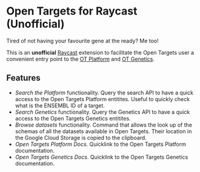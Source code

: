 # Open Targets for Raycast (Unofficial)

Tired of not having your favourite gene at the ready? Me too!

This is an **unofficial** [Raycast](https://raycast.com/) extension to facilitate the Open Targets user a convenient entry point to the [OT Platform](https://platform.opentargets.org) and [OT Genetics](https://genetics.opentargets.org).

## Features
- *Search the Platform* functionality. Query the search API to have a quick access to the Open Targets Platform entitites. Useful to quickly check what is the ENSEMBL ID of a target.
- *Search Genetics* functionality. Query the Genetics API to have a quick access to the Open Targets Genetics entitites.
- *Browse datasets* functionality. Command that allows the look up of the schemas of all the datasets available in Open Targets. Their location in the Google Cloud Storage is copied to the clipboard.
- *Open Targets Platform Docs*. Quicklink to the Open Targets Platform documentation.
- *Open Targets Genetics Docs*. Quicklink to the Open Targets Genetics documentation.

